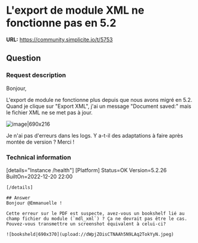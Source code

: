 # L'export de module XML ne fonctionne pas en 5.2

**URL:** https://community.simplicite.io/t/5753

## Question
### Request description

Bonjour,

L'export de module ne fonctionne plus depuis que nous avons migré en 5.2.
Quand je clique sur "Export XML", j'ai un message "Document saved:" mais le fichier XML ne se met pas à jour.

![image|690x216](upload://3ex5yXT7BV5egsNLE9PnjL0CNlL.png)

Je n'ai pas d'erreurs dans les logs.
Y a-t-il des adaptations à faire après montée de version ?
Merci !



### Technical information

[details="Instance /health"]
[Platform]
Status=OK
Version=5.2.26
BuiltOn=2022-12-20 22:00
```
[/details]

## Answer
Bonjour @Emmanuelle !

Cette erreur sur le PDF est suspecte, avez-vous un bookshelf lié au champ fichier du module (`mdl_xml`) ? Ça ne devrait pas être le cas. Pouvez-vous transmettre un screenshot équivalent à celui-ci? 

![booksheld|690x370](upload://dWpjZOisCTNAAh5N9LAq2TokYyN.jpeg)
